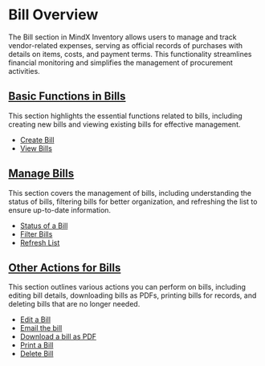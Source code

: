 # **Bill Overview**

The Bill section in MindX Inventory allows users to manage and track vendor-related expenses, serving as official records of purchases with details on items, costs, and payment terms. This functionality streamlines financial monitoring and simplifies the management of procurement activities.

## [**Basic Functions in Bills**](function-of-bills.md)

This section highlights the essential functions related to bills, including creating new bills and viewing existing bills for effective management.

- [Create Bill](function-of-bills.md#create-bill)
- [View Bills](function-of-bills.md#view-bills)

## [**Manage Bills**](manage-bills.md)

This section covers the management of bills, including understanding the status of bills, filtering bills for better organization, and refreshing the list to ensure up-to-date information.

- [Status of a Bill](manage-bills.md#status-of-a-bill)
- [Filter Bills](manage-bills.md#filter-bills)
- [Refresh List](manage-bills.md#refresh-list)

## [**Other Actions for Bills**](other-action-in-bills.md)

This section outlines various actions you can perform on bills, including editing bill details, downloading bills as PDFs, printing bills for records, and deleting bills that are no longer needed.

- [Edit a Bill](other-action-in-bills.md#edit-a-bill)
- [Email the bill](other-action-in-bills.md#email-the-bill)
- [Download a bill as PDF](other-action-in-bills.md#download-a-bill-as-pdf)
- [Print a Bill](other-action-in-bills.md#print-a-bill)
- [Delete Bill](other-action-in-bills.md#delete-a-bill)
